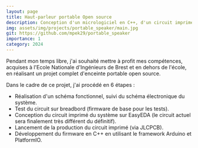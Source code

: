 ```yaml
---
layout: page
title: Haut-parleur portable Open source
description: Conception d'un micrologiciel en C++, d'un circuit imprimé et d'un boîtier
img: assets/img/projects/portable_speaker/main.jpg
git: https://github.com/mpek29/portable_speaker
importance: 1
category: 2024
---
```


Pendant mon temps libre, j'ai souhaité mettre à profit mes compétences, acquises à l'Ecole Nationale d'Ingénieurs de Brest et en dehors de l'école, en réalisant un projet complet d'enceinte portable open source.

Dans le cadre de ce projet, j'ai procédé en 6 étapes :
- Réalisation d'un schéma fonctionnel, suivi du schéma électronique du système.
- Test du circuit sur breadbord (firmware de base pour les tests).
- Conception du circuit imprimé du système sur EasyEDA (le circuit actuel sera finalement très différent du définitif).
- Lancement de la production du circuit imprimé (via JLCPCB).
- Développement du firmware en C++ en utilisant le framework Arduino et PlatformIO.
